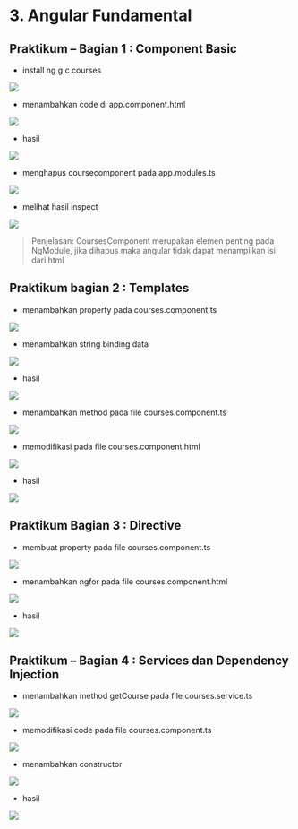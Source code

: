 # 3. Angular Fundamental

Praktikum – Bagian 1 : Component Basic
---

* install ng g c courses

![](img/3/1.PNG)

* menambahkan code di app.component.html

![](img/3/2.PNG)

* hasil

![](img/3/3.PNG)

* menghapus coursecomponent pada app.modules.ts

![](img/3/4.PNG)

* melihat hasil inspect

![](img/3/5.PNG)
>Penjelasan: CoursesComponent merupakan elemen penting pada NgModule, jika dihapus maka angular tidak dapat menampilkan isi dari html

Praktikum bagian 2 : Templates
---

* menambahkan property pada courses.component.ts

![](img/3/6.PNG)

* menambahkan string binding data

![](img/3/7.PNG)

* hasil

![](img/3/8.PNG)

* menambahkan method pada file courses.component.ts

![](img/3/9.PNG)

* memodifikasi pada file courses.component.html

![](img/3/10.PNG)

* hasil

![](img/3/11.PNG)

Praktikum Bagian 3 : Directive
---

* membuat property pada file courses.component.ts

![](img/3/12.PNG)

* menambahkan ngfor pada file courses.component.html

![](img/3/13.PNG)

* hasil

![](img/3/14.PNG)

Praktikum – Bagian 4 : Services	dan	Dependency Injection
---

* menambahkan method getCourse pada file courses.service.ts

![](img/3/15.PNG)

* memodifikasi code pada file courses.component.ts

![](img/3/16.PNG)

* menambahkan constructor

![](img/3/17.PNG)

* hasil

![](img/3/18.PNG)